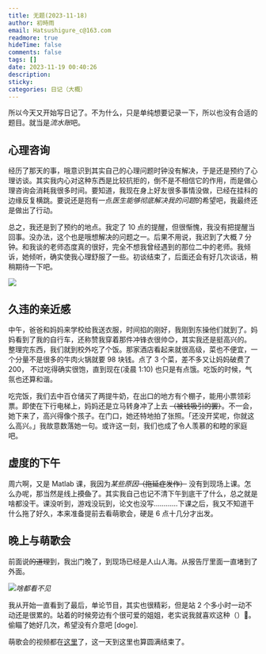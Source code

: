 ```yaml
---
title: 无题(2023-11-18)
author: 初時雨
email: Hatsushigure_c@163.com
readmore: true
hideTime: false
comments: false
tags: []
date: 2023-11-19 00:40:26
description: 
sticky:
categories: 日记（大概）
---
```


所以今天又开始写日记了。不为什么，只是单纯想要记录一下，所以也没有合适的题目。就当是*流水账*吧。

## 心理咨询

经历了那天的事，哦意识到其实自己的心理问题时钟没有解决，于是还是预约了心理访谈。其实我内心对这种东西是比较抗拒的，倒不是不相信它的作用，而是做心理咨询会消耗我很多时间。要知道，我现在身上好友很多事情没做，已经在挂科的边缘反复横跳。要说还是抱有一点*医生能够彻底解决我的问题*的希望吧，我最终还是做出了行动。

总之，我还是到了预约的地点。我定了 10 点的提醒，但很惭愧，我没有把提醒当回事。没办法，这个也是哦想解决的问题之一。后果不用说，我迟到了大概 7 分钟。和我谈的老师态度真的很好，完全不想我曾经遇到的那位二中的老师。我倾诉，她倾听，确实使我心理舒服了一些。初谈结束了，后面还会有好几次谈话，稍稍期待一下吧。

![](https://pic.imgdb.cn/item/6558f2a3c458853aef50bb68.jpg)

## 久违的亲近感

中午，爸爸和妈妈来学校给我送衣服，时间掐的刚好，我刚到东操他们就到了。妈妈看到了我的自行车，还称赞我穿着那件冲锋衣很帅😊，其实我还是挺高兴的。整理完东西，我们就到校外吃了个饭。那家酒店看起来就很高级，菜也不便宜，一个分量不是很多的牛肉火锅就要 98 块钱。点了 3 个菜，差不多又让妈妈破费了 200， 不过吃得确实很饱，直到现在(凌晨 1:10) 也只是有点饿。吃饭的时候，气氛也还算和谐。

吃完饭，我们去中百仓储买了两提牛奶，在出口的地方有个棚子，能用小票领彩票。即使在下行电梯上，妈妈还是立马转身冲了上去 ~~（被钱吸引的罢）~~。不一会，她下来了，高兴得像个孩子。在门口，她还特地拍了张照。「还没开奖呢，你就这么高兴。」我故意数落她一句。或许这一刻，我们也成了令人羡慕的和睦的家庭吧。

## 虚度的下午

周六啊，又是 Matlab 课，我因为*某些原因*~~（拖延症发作）~~ 没有到现场上课。怎么办呢，那当然是线上~~摸鱼~~了。其实我自己也记不清下午到底干了什么，总之就是啥都没干。课没听到，游戏没玩到，论文也没写…………下课之后，我又不知道干什么拖了好久，本来准备提前去看萌歌会，硬是 6 点十几分才出发。

## 晚上与萌歌会

前面说~~的道理~~到，我出门晚了，到现场已经是人山人海。从报告厅里面一直堵到了外面。

![](https://pic.imgdb.cn/item/655989fac458853aefa01b88.jpg)_啥都看不见_

我从开始一直看到了最后，单论节目，其实也很精彩，但是站 2 个多小时一动不动还是很累的。站着的时候旁边有个很可爱的姐姐，老实说我就喜欢这种（）🤤。偷瞄了她好几次，希望没有介意吧 [doge]. 

萌歌会的视频都在[这里](https://user.qzone.qq.com/2762783461/photo/V517Gx7H1CmJsT1Nb32a201NSk0Twfhi/)了，这一天到这里也算圆满结束了。